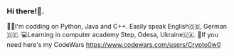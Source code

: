 ### Hi there!👋. 
👩‍💻I'm codding on Python, Java and C++. 
Easily speak English🇬🇧, German🇩🇪. 
💻Learning in computer academy Step, Odesa, Ukraine🇺🇦.
🤞If you need here's my CodeWars https://www.codewars.com/users/Crypto0w0
<!--
**Crypto0w0/Crypto0w0** is a ✨ _special_ ✨ repository because its `README.md` (this file) appears on your GitHub profile.

Here are some ideas to get you started:

- 🔭 I’m currently working on ...
- 🌱 I’m currently learning ...
- 👯 I’m looking to collaborate on ...
- 🤔 I’m looking for help with ...
- 💬 Ask me about ...
- 📫 How to reach me: ...
- 😄 Pronouns: ...
- ⚡ Fun fact: ...
-->
